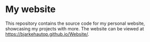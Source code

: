 My website 
====
This repository contains the source code for my personal website, showcasing my projects with more. The website can be viewed at https://bjarkehautop.github.io/Website/.
